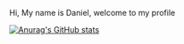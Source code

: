 Hi, My name is Daniel, welcome to my profile

[![Anurag's GitHub stats](https://github-readme-stats.vercel.app/api?username=Letopoff)](https://github.com/anuraghazra/github-readme-stats)
